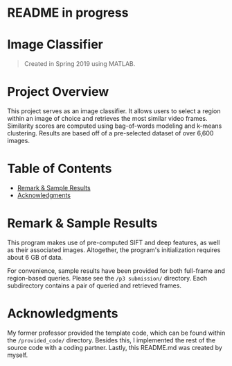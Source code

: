 # README in progress

# Image Classifier
> Created in Spring 2019 using MATLAB.


# Project Overview
This project serves as an image classifier. It allows users to select a region within an image of choice and retrieves the most similar video frames. Similarity scores are computed using bag-of-words modeling and k-means clustering. Results are based off of a pre-selected dataset of over 6,600 images. 


# Table of Contents
* [Remark & Sample Results](https://github.com/jschhie/image-detector-prog/#sample-results)
* [Acknowledgments](https://github.com/jschhie/image-detector-prog/#acknowledgments)


# Remark & Sample Results
This program makes use of pre-computed SIFT and deep features, as well as their associated images. Altogether, the program's initialization requires about 6 GB of data.

For convenience, sample results have been provided for both full-frame and region-based queries. Please see the ```/p3 submission/``` directory. Each subdirectory contains a pair of queried and retrieved frames.


# Acknowledgments
My former professor provided the template code, which can be found within the ```/provided_code/``` directory. Besides this, I implemented the rest of the source code with a coding partner. Lastly, this README.md was created by myself.
